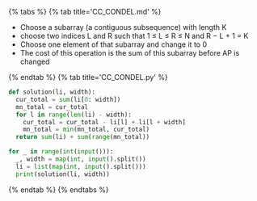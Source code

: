 {% tabs %}
{% tab title='CC_CONDEL.md' %}

* Choose a subarray (a contiguous subsequence) with length K
* choose two indices L and R such that 1 ≤ L ≤ R ≤ N and R − L + 1 = K
* Choose one element of that subarray and change it to 0
* The cost of this operation is the sum of this subarray before AP is changed

{% endtab %}
{% tab title='CC_CONDEL.py' %}

```py
def solution(li, width):
  cur_total = sum(li[0: width])
  mn_total = cur_total
  for l in range(len(li) - width):
    cur_total = cur_total - li[l] + li[l + width]
    mn_total = min(mn_total, cur_total)
  return sum(li) + sum(range(mn_total))

for _ in range(int(input())):
  _, width = map(int, input().split())
  li = list(map(int, input().split()))
  print(solution(li, width))
```

{% endtab %}
{% endtabs %}